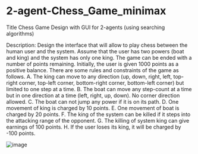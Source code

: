 # 2-agent-Chess_Game_minimax

Title Chess Game Design with GUI for 2-agents (using searching algorithms)

Description: Design the interface that will allow to play chess between the human user and the system. Assume that the user has two powers (boat and king) and the system has only one king. The game can be ended with a number of points remaining. Initially, the user is given 1000 points as a positive balance. There are some rules and constraints of the game as follows.
A.      The king can move to any direction (up, down, right, left, top-right corner, top-left corner, bottom-right corner, bottom-left corner) but limited to one step at a time.
B.      The boat can move any step-count at a time but in one direction at a time (left, right, up, down). No corner direction allowed.
C.      The boat can not jump any power if it is on its path.
D.      One movement of king is charged by 10 points.
E.       One movement of boat is charged by 20 points.
F.       The king of the system can be killed if it steps into the attacking range of the opponent.
G.      The killing of system king can give earnings of 100 points.
H.      If the user loses its king, it will be charged by -100 points.

![image](https://github.com/dedipya001/2-agent-Chess_Game_minimax/assets/111869712/9f6e663d-e49a-4b5b-9b13-e01830d3eb4a)


